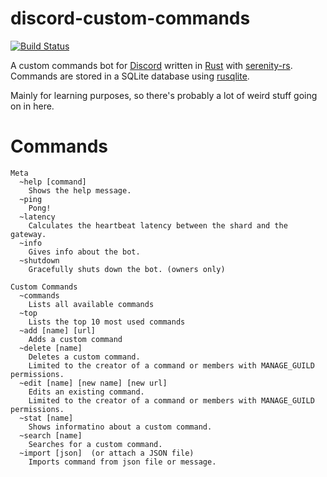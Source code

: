 # discord-custom-commands
[![Build Status](https://travis-ci.org/drklee3/discord-custom-commands.svg?branch=master)](https://travis-ci.org/drklee3/discord-custom-commands)

A custom commands bot for [Discord](https://discordapp.com/) written in [Rust](https://www.rust-lang.org/) with [serenity-rs](https://github.com/zeyla/serenity).  Commands are stored in a SQLite database using [rusqlite](https://github.com/jgallagher/rusqlite).

Mainly for learning purposes, so there's probably a lot of weird stuff going on in here.

# Commands
```
Meta
  ~help [command]
    Shows the help message.
  ~ping
    Pong!
  ~latency
    Calculates the heartbeat latency between the shard and the gateway.
  ~info
    Gives info about the bot.
  ~shutdown
    Gracefully shuts down the bot. (owners only)

Custom Commands
  ~commands
    Lists all available commands
  ~top
    Lists the top 10 most used commands
  ~add [name] [url]
    Adds a custom command
  ~delete [name]
    Deletes a custom command.
    Limited to the creator of a command or members with MANAGE_GUILD permissions.
  ~edit [name] [new name] [new url]
    Edits an existing command.
    Limited to the creator of a command or members with MANAGE_GUILD permissions.
  ~stat [name]
    Shows informatino about a custom command.
  ~search [name]
    Searches for a custom command.
  ~import [json]  (or attach a JSON file)
    Imports command from json file or message.
```